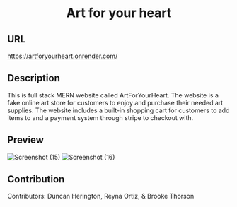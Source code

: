 <h1 align = "center"> Art for your heart </h1>

## URL 

https://artforyourheart.onrender.com/

## Description 

 This is full stack MERN website called ArtForYourHeart. The website is a fake online art store for customers to enjoy and purchase their needed art supplies. The website includes a built-in shopping cart for customers to add items to and a payment system through stripe to checkout with. 


## Preview

![Screenshot (15)](https://user-images.githubusercontent.com/87780351/191477487-ce9a65da-a697-4009-b9f1-d8a8f42fbef3.png)
![Screenshot (16)](https://user-images.githubusercontent.com/87780351/191477498-5982de2f-9044-4d3c-aa4e-9101b1986672.png)


## Contribution 

Contributors: Duncan Herington, Reyna Ortiz, & Brooke Thorson


 
